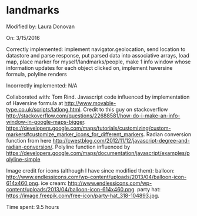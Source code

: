 # landmarks

Modified by: Laura Donovan

On: 3/15/2016

Correctly implemented: implement navigator.geolocation, send location to datastore and parse response,  put parsed data into associative arrays, load map, place marker for myself/landmarks/people, make 1 info window whose information updates for each object clicked on, implement haversine formula, polyline renders

Incorrectly implemented: N/A

Collaborated with: Tom Rind. Javascript code influenced by implementation of Haversine formula at http://www.movable-type.co.uk/scripts/latlong.html. Credit to this guy on stackoverflow http://stackoverflow.com/questions/22688581/how-do-i-make-an-info-window-in-google-maps-bigger. https://developers.google.com/maps/tutorials/customizing/custom-markers#customize_marker_icons_for_different_markers. Radian conversion function from here http://cwestblog.com/2012/11/12/javascript-degree-and-radian-conversion/. Polyline function influenced by https://developers.google.com/maps/documentation/javascript/examples/polyline-simple

Image credit for icons (although I have since modified them): balloon: http://www.endlessicons.com/wp-content/uploads/2013/04/balloon-icon-614x460.png. ice cream: http://www.endlessicons.com/wp-content/uploads/2013/04/balloon-icon-614x460.png. party hat: https://image.freepik.com/free-icon/party-hat_318-104893.jpg. 

Time spent: 9.5 hours